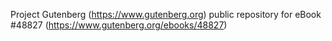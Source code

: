 Project Gutenberg (https://www.gutenberg.org) public repository for eBook #48827 (https://www.gutenberg.org/ebooks/48827)
